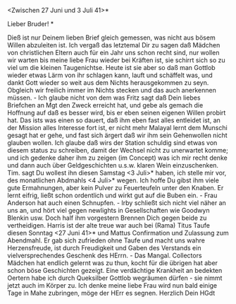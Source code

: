  <Zwischen 27 Juni und 3 Juli 41>*

Lieber Bruder! <Hebich>*

Dieß ist nur Deinem lieben Brief gleich gemessen, was nicht aus bösem Willen abzuleiten ist. Ich vergaß das letztemal Dir zu sagen daß Mädchen von christlichen Eltern auch für ein Jahr uns schon recht sind, nur wollen wir warten bis meine liebe Frau wieder bei Kräften ist, sie schirrt sich so zu viel um die kleinen Taugenichtse. Heute ist sie aber so daß man Gottlob wieder etwas Lärm von ihr schlagen kann, lauft und schäffelt was, und dankt Gott wieder so weit aus dem Nichts herausgekommen zu seyn. Obgleich wir freilich immer im Nichts stecken und das auch anerkennen müssen. - Ich glaube nicht von dem was Fritz sagt daß Dein liebes Briefchen an Mgt den Zweck erreicht hat, und gebe als gemach die Hoffnung auf daß es besser wird, bis er eben seinen eigenen Willen probirt hat. Das ists was einen so dauert, daß ihm eben fast alles entleidet ist, an der Mission alles Interesse fort ist, er nicht mehr Malayal lernt dem Munschi gesagt hat er gehe, und fast sich ärgert daß wir ihm sein Gehenwollen nicht glauben wollen. Ich glaube daß wirs der Station schuldig sind etwas von diesem status zu schreiben, damit der Wechsel nicht zu unerwartet komme; und ich gedenke daher ihm zu zeigen (im Concept) was ich mir recht denke und dann auch über Geldgeschichten u.s.w. klaren Wein einzuschenken. Tim. sagt Du wollest ihn diesen Samstag <3 Juli>* haben, ich stelle mir vor, des monatlichen Abdmahls <4 Juli>* wegen. Ich hoffe Du gibst ihm viele gute Ermahnungen, aber kein Pulver zu Feuerteufeln unter den Knaben. Er lernt eifrig, ließt schon ordentlich und wirkt gut auf die Buben ein. - Frau Anderson hat auch einen Schnupfen. - Irby schließt sich nicht viel näher an uns an, und hört viel gegen newlights in Gesellschaften wie Goodwyn Blenkin usw. Doch half ihm vorgestern Brennen Dich gegen beide zu vertheidigen. Harris ist der alte treue war auch bei (Rama) Titus Taufe diesen Sonntag <27 Juni 41>* und Mattus Confirmation und Zulassung zum Abendmahl. Er gab sich zufrieden ohne Taufe und macht uns wahre Herzensfreude, ist durch Freudigkeit und Gaben des Verstands ein vielversprechendes Geschenk des HErrn. - Das Mangal. Collectors Mädchen hat endlich gelernt was zu thun, kocht für die übrigen hat aber schon böse Geschichten gezeigt. Eine verdächtige Krankheit an bedekten Oertern habe ich durch Queksilber Gottlob wegräumen dürfen - sie nimmt jetzt auch im Körper zu. Ich denke meine liebe Frau wird nun bald einige Tage in Mahe zubringen, möge der HErr es segnen.
 Herzlich Dein HGdt

